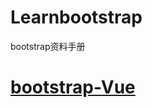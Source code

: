 # Learnbootstrap
bootstrap资料手册
# <a href="https://gitee.com/zoomla/Bootstrap-Vue">bootstrap-Vue</a>
